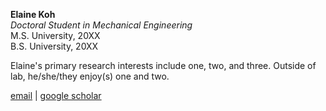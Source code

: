 **Elaine Koh**  
*Doctoral Student in Mechanical Engineering*  
M.S. University, 20XX  
B.S. University, 20XX

Elaine's primary research interests include one, two, and three. Outside of lab, he/she/they enjoy(s) one and two.

[email](mailto:eksm@stanford.edu) \| [google scholar](url_of_your_googlescholar_here)
